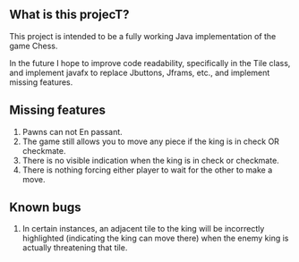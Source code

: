## What is this projecT?

This project is intended to be a fully working Java implementation of the game Chess.

In the future I hope to improve code readability, specifically in the Tile class, and implement javafx to replace Jbuttons, Jframs, etc., and implement missing features.

## Missing features
1) Pawns can not En passant.
2) The game still allows you to move any piece if the king is in check OR checkmate.
3) There is no visible indication when the king is in check or checkmate.
4) There is nothing forcing either player to wait for the other to make a move.

## Known bugs
1) In certain instances, an adjacent tile to the king will be incorrectly highlighted (indicating the king can move there) when the enemy king is actually threatening that tile. 